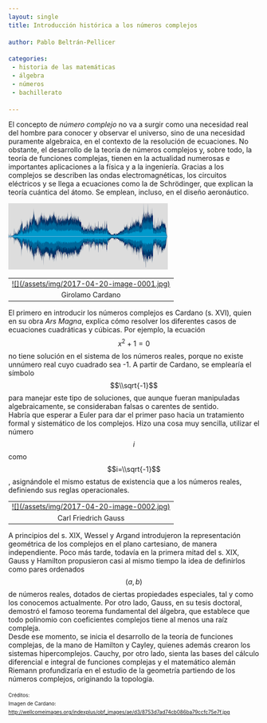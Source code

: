 ```yaml
--- 
layout: single 
title: Introducción histórica a los números complejos

author: Pablo Beltrán-Pellicer

categories:
 - historia de las matemáticas 
 - álgebra 
 - números 
 - bachillerato
 
---
```





El concepto de *número complejo* no va a surgir como una necesidad real
del hombre para conocer y observar el universo, sino de una necesidad
puramente algebraica, en el contexto de la resolución de ecuaciones. No
obstante, el desarrollo de la teoría de números complejos y, sobre todo,
la teoría de funciones complejas, tienen en la actualidad numerosas e
importantes aplicaciones a la física y a la ingeniería. Gracias a los
complejos se describen las ondas electromagnéticas, los circuitos
eléctricos y se llega a ecuaciones como la de Schrödinger, que explican
la teoría cuántica del átomo. Se emplean, incluso, en el diseño
aeronáutico.  


![](/assets/img/2017-04-20-image-0000.png)

<table>
<tbody>
<tr class="odd">
<td style="text-align: center;"><a href="https://3.bp.blogspot.com/-e1BsuVif8o0/WIEwwS-ouYI/AAAAAAAACYA/OVWcMamrXskuUKEb5t5yjyBlUM_Wx9ssQCLcB/s1600/Girolamo_Cardano._Stipple_engraving_by_R._Cooper._Wellcome_V0001004.jpg">![](/assets/img/2017-04-20-image-0001.jpg)

</tr>
<tr class="even">
<td style="text-align: center;">Girolamo Cardano</td>
</tr>
</tbody>
</table>

El primero en introducir los números complejos es Cardano (s. XVI),
quien en su obra *Ars Magna*, explica cómo resolver los diferentes casos
de ecuaciones cuadráticas y cúbicas. Por ejemplo, la ecuación
$$x^2+1=0$$ no tiene solución en el sistema de los números reales,
porque no existe unnúmero real cuyo cuadrado sea -1. A partir de
Cardano, se emplearía el símbolo $$\\sqrt{-1}$$ para manejar este tipo
de soluciones, que aunque fueran manipuladas algebraicamente, se
consideraban falsas o carentes de sentido.  
Habría que esperar a Euler para dar el primer paso hacia un tratamiento
formal y sistemático de los complejos. Hizo una cosa muy sencilla,
utilizar el número $$i$$ como $$i=\\sqrt{-1}$$, asignándole el mismo
estatus de existencia que a los números reales, definiendo sus reglas
operacionales.  

<table>
<tbody>
<tr class="odd">
<td style="text-align: center;"><a href="https://1.bp.blogspot.com/-THDd8laoMag/WIEvpskS1AI/AAAAAAAACX4/WfatfEkwRqEt18h8Sdwhr6c5W0fvm6NlQCLcB/s1600/800px-Carl_Friedrich_Gauss_1840_by_Jensen.jpg">![](/assets/img/2017-04-20-image-0002.jpg)

</tr>
<tr class="even">
<td style="text-align: center;">Carl Friedrich Gauss</td>
</tr>
</tbody>
</table>

A principios del s. XIX, Wessel y Argand introdujeron la representación
geométrica de los complejos en el plano cartesiano, de manera
independiente. Poco más tarde, todavía en la primera mitad del s. XIX,
Gauss y Hamilton propusieron casi al mismo tiempo la idea de definirlos
como pares ordenados $$(a,b)$$ de números reales, dotados de ciertas
propiedades especiales, tal y como los conocemos actualmente. Por otro
lado, Gauss, en su tesis doctoral, demostró el famoso teorema
fundamental del álgebra, que establece que todo polinomio con
coeficientes complejos tiene al menos una raíz compleja.  
Desde ese momento, se inicia el desarrollo de la teoría de funciones
complejas, de la mano de Hamilton y Cayley, quienes además crearon los
sistemas hipercomplejos. Cauchy, por otro lado, sienta las bases del
cálculo diferencial e integral de funciones complejas y el matemático
alemán Riemann profundizaría en el estudio de la geometría partiendo de
los números complejos, originando la topología.  
  
<span style="font-size: x-small;">Créditos:</span>  
<span style="font-size: x-small;">Imagen de Cardano:
<a href="http://wellcomeimages.org/indexplus/obf_images/ae/d3/8753d7ad74cb086ba79ccfc75e7f.jpg" class="external free">http://wellcomeimages.org/indexplus/obf_images/ae/d3/8753d7ad74cb086ba79ccfc75e7f.jpg</a></span>
